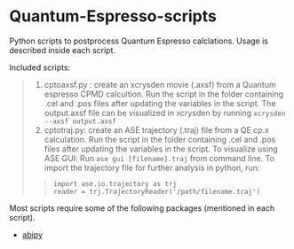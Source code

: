 # Quantum-Espresso-scripts

Python scripts to postprocess Quantum Espresso calclations. Usage is described inside each script.

Included scripts:

>  1. cptoaxsf.py : create an xcrysden movie (.axsf) from a Quantum
>     espresso CPMD calcultion.
>     Run the script in the folder containing .cel and .pos files after updating the variables in the script.
>     The output.axsf file can be visualized in xcrysden by running `xcrysden --axsf output.axsf`
>  2. cptotraj.py: create an ASE trajectory (.traj) file from a QE cp.x calculation.
>  Run the script in the folder containing .cel and .pos files after updating the variables in the script.
>     To visualize using ASE GUI: Run `ase gui [filename].traj` from command line.
> To import the trajectory file for further analysis in python, run:
>  >     import ase.io.trajectory as trj
>  >     reader = trj.TrajectoryReader('/path/filename.traj')

Most scripts require some of the following packages (mentioned in each script).

 - [abipy](https://abinit.github.io/abipy/installation.html)
